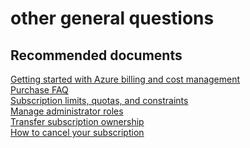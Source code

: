<properties
	pageTitle="other general questions"
	description="other general questions"
	service="azure-subscription-management"
	resource="subscription-management"
	authors="jlian"
	displayOrder=""
	selfHelpType="generic"
	supportTopicIds="32454929"
	resourceTags=""
	productPesIds="15660"
	cloudEnvironments="public"
	articleId="e3ef778b-7909-4138-a818-f1fb0fb27468"
/>

# other general questions

## **Recommended documents**

[Getting started with Azure billing and cost management](https://docs.microsoft.com/azure/billing/billing-getting-started)<br>
[Purchase FAQ](https://azure.microsoft.com/pricing/faq/)<br> 
[Subscription limits, quotas, and constraints](https://docs.microsoft.com/azure/azure-subscription-service-limits)<br>
[Manage administrator roles](https://docs.microsoft.com/azure/billing-add-change-azure-subscription-administrator)<br>
[Transfer subscription ownership](https://docs.microsoft.com/azure/billing-subscription-transfer)<br>
[How to cancel your subscription](https://docs.microsoft.com/azure/billing-how-to-cancel-azure-subscription)